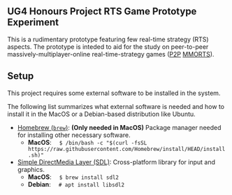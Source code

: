 ## UG4 Honours Project RTS Game Prototype Experiment

This is a rudimentary prototype featuring few real-time strategy (RTS) aspects. The prototype is inteded to aid for the study on peer-to-peer massively-multiplayer-online real-time-strategy games ([P2P](https://en.wikipedia.org/wiki/Peer-to-peer) [MMORTS](https://en.wikipedia.org/wiki/Massively_multiplayer_online_real-time_strategy_game)).

## Setup

This project requires some external software to be installed in the system.

The following list summarizes what external software is needed and how to install it in the MacOS or a Debian-based distribution like Ubuntu.

* [Homebrew (`brew`)](https://brew.sh): **(Only needed in MacOS)** Package manager needed for installing other necessary software.
    * **MacOS**: &emsp;`$ /bin/bash -c "$(curl -fsSL https://raw.githubusercontent.com/Homebrew/install/HEAD/install.sh)"`
* [Simple DirectMedia Layer (SDL)](https://www.libsdl.org/): Cross-platform library for input and graphics.
    * **MacOS**: &emsp;`$ brew install sdl2`
    * **Debian**: &emsp;`# apt install libsdl2`
